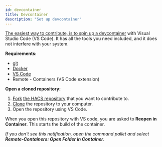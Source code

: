 ```yaml
---
id: devcontainer
title: Devcontainer
description: "Set up devcontainer"
---
```

[The easiest way to contribute, is to spin up a devcontainer](https://code.visualstudio.com/docs/devcontainers/containers) with Visual Studio Code (VS Code). It has all the tools you need included, and it does not interfere with your system.

**Requirements:**

- [git](https://git-scm.com/book/en/v2/Getting-Started-Installing-Git)
- [Docker](https://docs.docker.com/get-docker/)
- [VS Code](https://code.visualstudio.com/docs)
- Remote - Containers (VS Code extension)

**Open a cloned repository:**

1. [Fork](https://git-scm.com/book/en/v2/GitHub-Contributing-to-a-Project) [the HACS repository](https://github.com/hacs) that you want to contribute to.
2. [Clone](https://git-scm.com/book/en/v2/Git-Basics-Getting-a-Git-Repository) the repository to your computer.
3. Open the repository using VS Code.

When you open this repository with VS code, you are asked to **Reopen in Container**. This starts the build of the container.

_If you don't see this notification, open the command pallet and select  **Remote-Containers: Open Folder in Container**._
